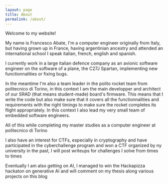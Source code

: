 ```yaml
---
layout: page
title: About
permalink: /about/
---
```


Welcome to my website!

My name is Francesco Abate, I'm a computer engineer originally from Italy, but having grown up in France, having argentinian ancestry and attended an international school I speak italian, french, english and spanish.

I currently work in a large italian defence company as an avionic software engineer on the software of a plane, the C27J Spartan, implementing new functionnalities or fixing bugs.

In the meantime I'm also a team leader in the polito rocket team from politecnico di Torino, in this context I am the main developper and architect of our SRAD (that means student-made) board's firmware. This means that I write the code but also make sure that it covers all the functionnalities and requirements with the right timings to make sure the rocket completes its flight appropriately. In this context I also lead my very small team of embedded software engineers.

All of this while completing my master studies as a computer engineer at politecnico di Torino

I also have an interest for CTFs, especially in cryptography and have participated in the cyberchallenge program and won a CTF organized by ny university in the past, I will post writeups for challenges I solve from times to times

Eventually I am also getting on AI, I managed to win the Hackapizza hackaton on generative AI and will comment on my thesis along various projects on this blog
